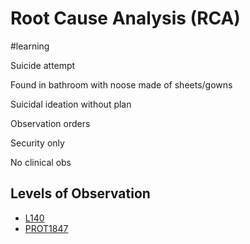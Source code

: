 # Root Cause Analysis (RCA)
#learning

Suicide attempt

Found in bathroom with noose made of sheets/gowns

Suicidal ideation without plan

Observation orders

Security only

No clinical obs

## Levels of Observation
* [L140 ](https://infonet.nyp.org/QA/HospitalManual/L140LevelsOfObservation.pdf)
* [PROT1847](https://infonet.nyp.org/Nursing/Standards/SuicidePrecautionsinNonPsychiatricAreas.pdf)